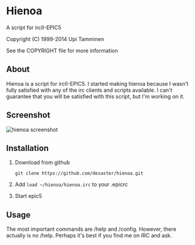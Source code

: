 # Hienoa

A script for ircII-EPIC5

Copyright (C) 1999-2014 Upi Tamminen <desaster at gmail>

See the COPYRIGHT file for more information

## About

Hienoa is a script for ircII-EPIC5. I started making hienoa because I wasn't fully satisfied with any of the irc clients and scripts available. I can't guarantee that you will be satisfied with this script, but I'm working on it.

## Screenshot

![hienoa screenshot](http://c.rpg.fi/hienoa/hienoa-screenshot.png)

## Installation

1. Download from github

    `git clone https://github.com/desaster/hienoa.git`

2. Add `load ~/hienoa/hienoa.irc` to your .epicrc

2. Start epic5

## Usage

The most important commands are /help and /config. However, there actually is no /help. Perhaps it's best if you find me on IRC and ask.
